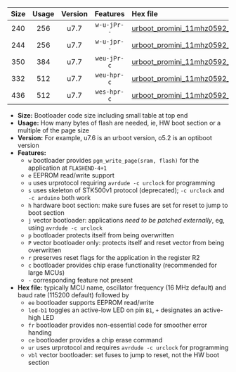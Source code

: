|Size|Usage|Version|Features|Hex file|
|:-:|:-:|:-:|:-:|:--|
|240|256|u7.7|`w-u-jPr--`|[urboot_promini_11mhz0592_9600bps_led+b5_ur_vbl.hex](https://raw.githubusercontent.com/stefanrueger/urboot.hex/main/boards/promini/fcpu_11mhz0592/9600_bps/urboot_promini_11mhz0592_9600bps_led+b5_ur_vbl.hex)|
|244|256|u7.7|`w-u-jpr--`|[urboot_promini_11mhz0592_9600bps_led+b5_fr_ur_vbl.hex](https://raw.githubusercontent.com/stefanrueger/urboot.hex/main/boards/promini/fcpu_11mhz0592/9600_bps/urboot_promini_11mhz0592_9600bps_led+b5_fr_ur_vbl.hex)|
|350|384|u7.7|`weu-jPr-c`|[urboot_promini_11mhz0592_9600bps_ee_led+b5_fr_ce_ur_vbl.hex](https://raw.githubusercontent.com/stefanrueger/urboot.hex/main/boards/promini/fcpu_11mhz0592/9600_bps/urboot_promini_11mhz0592_9600bps_ee_led+b5_fr_ce_ur_vbl.hex)|
|332|512|u7.7|`weu-hpr-c`|[urboot_promini_11mhz0592_9600bps_ee_led+b5_fr_ce_ur.hex](https://raw.githubusercontent.com/stefanrueger/urboot.hex/main/boards/promini/fcpu_11mhz0592/9600_bps/urboot_promini_11mhz0592_9600bps_ee_led+b5_fr_ce_ur.hex)|
|436|512|u7.7|`wes-hpr-c`|[urboot_promini_11mhz0592_9600bps_ee_led+b5_fr_ce.hex](https://raw.githubusercontent.com/stefanrueger/urboot.hex/main/boards/promini/fcpu_11mhz0592/9600_bps/urboot_promini_11mhz0592_9600bps_ee_led+b5_fr_ce.hex)|

- **Size:** Bootloader code size including small table at top end
- **Usage:** How many bytes of flash are needed, ie, HW boot section or a multiple of the page size
- **Version:** For example, u7.6 is an urboot version, o5.2 is an optiboot version
- **Features:**
  + `w` bootloader provides `pgm_write_page(sram, flash)` for the application at `FLASHEND-4+1`
  + `e` EEPROM read/write support
  + `u` uses urprotocol requiring `avrdude -c urclock` for programming
  + `s` uses skeleton of STK500v1 protocol (deprecated); `-c urclock` and `-c arduino` both work
  + `h` hardware boot section: make sure fuses are set for reset to jump to boot section
  + `j` vector bootloader: applications *need to be patched externally*, eg, using `avrdude -c urclock`
  + `p` bootloader protects itself from being overwritten
  + `P` vector bootloader only: protects itself and reset vector from being overwritten
  + `r` preserves reset flags for the application in the register R2
  + `c` bootloader provides chip erase functionality (recommended for large MCUs)
  + `-` corresponding feature not present
- **Hex file:** typically MCU name, oscillator frequency (16 MHz default) and baud rate (115200 default) followed by
  + `ee` bootloader supports EEPROM read/write
  + `led-b1` toggles an active-low LED on pin `B1`, `+` designates an active-high LED
  + `fr` bootloader provides non-essential code for smoother error handing
  + `ce` bootloader provides a chip erase command
  + `ur` uses urprotocol and requires `avrdude -c urclock` for programming
  + `vbl` vector bootloader: set fuses to jump to reset, not the HW boot section
